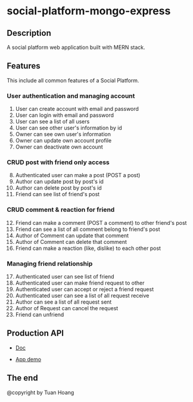 # social-platform-mongo-express

## Description

A social platform web application built with MERN stack.

## Features

This include all common features of a Social Platform.

### User authentication and managing account

1. User can create account with email and password
2. User can login with email and password
3. User can see a list of all users
4. User can see other user's information by id
5. Owner can see own user's information
6. Owner can update own account profile
7. Owner can deactivate own account

### CRUD post with friend only access

8. Authenticated user can make a post (POST a post)
9. Author can update post by post's id
10. Author can delete post by post's id
11. Friend can see list of friend's post

### CRUD comment & reaction for friend

12. Friend can make a comment (POST a comment) to other friend's post
13. Friend can see a list of all comment belong to friend's post
14. Author of Comment can update that comment
15. Author of Comment can delete that comment
16. Friend can make a reaction (like, dislike) to each other post

### Managing friend relationship

17. Authenticated user can see list of friend
18. Authenticated user can make friend request to other
19. Authenticated user can accept or reject a friend request
20. Authenticated user can see a list of all request receive
21. Author can see a list of all request sent
22. Author of Request can cancel the request
23. Friend can unfriend

## Production API

- [Doc](https://app.swaggerhub.com/apis-docs/dhminh1024/CoderComm/1.0.0#/Reaction/createReaction)

- [App demo](https://codercomm-dot-cs-platform-306304.et.r.appspot.com/)

## The end

@copyright by Tuan Hoang
